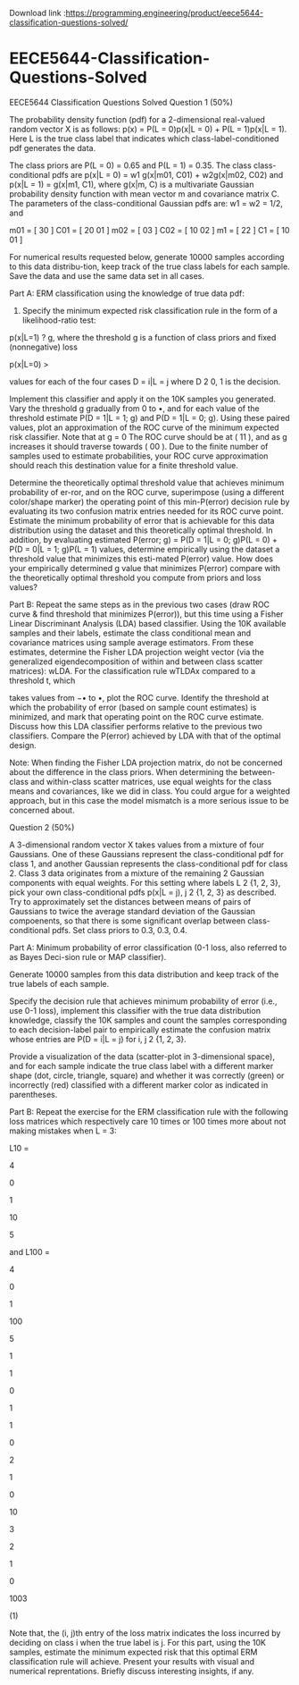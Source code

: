 Download link :https://programming.engineering/product/eece5644-classification-questions-solved/

# EECE5644-Classification-Questions-Solved
EECE5644 Classification Questions Solved
Question 1 (50%)

The probability density function (pdf) for a 2-dimensional real-valued random vector X is as follows: p(x) = P(L = 0)p(x|L = 0) + P(L = 1)p(x|L = 1). Here L is the true class label that indicates which class-label-conditioned pdf generates the data.

The class priors are P(L = 0) = 0.65 and P(L = 1) = 0.35. The class class-conditional pdfs are p(x|L = 0) = w1 g(x|m01, C01) + w2g(x|m02, C02) and p(x|L = 1) = g(x|m1, C1), where g(x|m, C) is a multivariate Gaussian probability density function with mean vector m and covariance matrix C. The parameters of the class-conditional Gaussian pdfs are: w1 = w2 = 1/2, and

m01 = [ 30 ] C01 = [ 20 01 ] m02 = [ 03 ] C02 = [ 10 02 ] m1 = [ 22 ] C1 = [ 10 01 ]

For numerical results requested below, generate 10000 samples according to this data distribu-tion, keep track of the true class labels for each sample. Save the data and use the same data set in all cases.

Part A: ERM classification using the knowledge of true data pdf:

1. Specify the minimum expected risk classification rule in the form of a likelihood-ratio test:

p(x|L=1) ? g, where the threshold g is a function of class priors and fixed (nonnegative) loss

p(x|L=0) >

values for each of the four cases D = i|L = j where D 2 0, 1 is the decision.

Implement this classifier and apply it on the 10K samples you generated. Vary the threshold g gradually from 0 to •, and for each value of the threshold estimate P(D = 1|L = 1; g) and P(D = 1|L = 0; g). Using these paired values, plot an approximation of the ROC curve of the minimum expected risk classifier. Note that at g = 0 The ROC curve should be at ( 11 ), and as g increases it should traverse towards ( 00 ). Due to the finite number of samples used to estimate probabilities, your ROC curve approximation should reach this destination value for a finite threshold value.

Determine the theoretically optimal threshold value that achieves minimum probability of er-ror, and on the ROC curve, superimpose (using a different color/shape marker) the operating point of this min-P(error) decision rule by evaluating its two confusion matrix entries needed for its ROC curve point. Estimate the minimum probability of error that is achievable for this data distribution using the dataset and this theoretically optimal threshold. In addition, by evaluating estimated P(error; g) = P(D = 1|L = 0; g)P(L = 0) + P(D = 0|L = 1; g)P(L = 1) values, determine empirically using the dataset a threshold value that minimizes this esti-mated P(error) value. How does your empirically determined g value that minimizes P(error) compare with the theoretically optimal threshold you compute from priors and loss values?

Part B: Repeat the same steps as in the previous two cases (draw ROC curve & find threshold that minimizes P(error)), but this time using a Fisher Linear Discriminant Analysis (LDA) based classifier. Using the 10K available samples and their labels, estimate the class conditional mean and covariance matrices using sample average estimators. From these estimates, determine the Fisher LDA projection weight vector (via the generalized eigendecomposition of within and between class scatter matrices): wLDA. For the classification rule wTLDAx compared to a threshold t, which

takes values from −• to •, plot the ROC curve. Identify the threshold at which the probability of error (based on sample count estimates) is minimized, and mark that operating point on the ROC curve estimate. Discuss how this LDA classifier performs relative to the previous two classifiers. Compare the P(error) achieved by LDA with that of the optimal design.

Note: When finding the Fisher LDA projection matrix, do not be concerned about the difference in the class priors. When determining the between-class and within-class scatter matrices, use equal weights for the class means and covariances, like we did in class. You could argue for a weighted approach, but in this case the model mismatch is a more serious issue to be concerned about.

Question 2 (50%)

A 3-dimensional random vector X takes values from a mixture of four Gaussians. One of these Gaussians represent the class-conditional pdf for class 1, and another Gaussian represents the class-conditional pdf for class 2. Class 3 data originates from a mixture of the remaining 2 Gaussian components with equal weights. For this setting where labels L 2 {1, 2, 3}, pick your own class-conditional pdfs p(x|L = j), j 2 {1, 2, 3} as described. Try to approximately set the distances between means of pairs of Gaussians to twice the average standard deviation of the Gaussian compoenents, so that there is some significant overlap between class-conditional pdfs. Set class priors to 0.3, 0.3, 0.4.

Part A: Minimum probability of error classification (0-1 loss, also referred to as Bayes Deci-sion rule or MAP classifier).

Generate 10000 samples from this data distribution and keep track of the true labels of each sample.

Specify the decision rule that achieves minimum probability of error (i.e., use 0-1 loss), implement this classifier with the true data distribution knowledge, classify the 10K samples and count the samples corresponding to each decision-label pair to empirically estimate the confusion matrix whose entries are P(D = i|L = j) for i, j 2 {1, 2, 3}.

Provide a visualization of the data (scatter-plot in 3-dimensional space), and for each sample indicate the true class label with a different marker shape (dot, circle, triangle, square) and whether it was correctly (green) or incorrectly (red) classified with a different marker color as indicated in parentheses.

Part B: Repeat the exercise for the ERM classification rule with the following loss matrices which respectively care 10 times or 100 times more about not making mistakes when L = 3:

L10 =

4

0

1

10

5

and L100 =

4

0

1

100

5

1

1

0

1

1

0

2

1

0

10

3

2

1

0

1003

(1)

Note that, the (i, j)th entry of the loss matrix indicates the loss incurred by deciding on class i when the true label is j. For this part, using the 10K samples, estimate the minimum expected risk that this optimal ERM classification rule will achieve. Present your results with visual and numerical reprentations. Briefly discuss interesting insights, if any.

